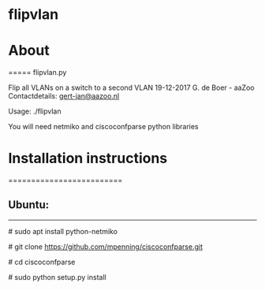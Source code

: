 # flipvlan

# About
=====
flipvlan.py

Flip all VLANs on a switch to a second VLAN
19-12-2017 G. de Boer - aaZoo 
Contactdetails: gert-jan@aazoo.nl

Usage: ./flipvlan <IP of switch> <original VLAN> <new VLAN>

You will need netmiko and ciscoconfparse python libraries

# Installation instructions
=========================

## Ubuntu:
-------
\# sudo apt install python-netmiko

\# git clone https://github.com/mpenning/ciscoconfparse.git

\# cd ciscoconfparse

\# sudo python setup.py install


